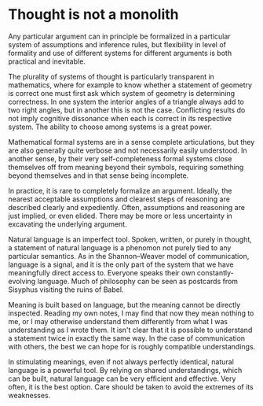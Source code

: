 # Thought is not a monolith

Any particular argument can in principle be formalized in a particular
system of assumptions and inference rules, but flexibility in level of
formality and use of different systems for different arguments is both
practical and inevitable.

The plurality of systems of thought is particularly transparent in
mathematics, where for example to know whether a statement of geometry
is correct one must first ask which system of geometry is determining
correctness. In one system the interior angles of a triangle always
add to two right angles, but in another this is not the case.
Conflicting results do not imply cognitive dissonance when each is
correct in its respective system. The ability to choose among systems
is a great power.

Mathematical formal systems are in a sense complete articulations, but
they are also generally quite verbose and not necessarily easily
understood. In another sense, by their very self-completeness formal
systems close themselves off from meaning beyond their symbols,
requiring something beyond themselves and in that sense being
incomplete.

In practice, it is rare to completely formalize an argument. Ideally,
the nearest acceptable assumptions and clearest steps of reasoning are
described clearly and expediently. Often, assumptions and reasoning
are just implied, or even elided. There may be more or less
uncertainty in excavating the underlying argument.

Natural language is an imperfect tool. Spoken, written, or purely in
thought, a statement of natural language is a phenomon not purely tied
to any particular semantics. As in the Shannon–Weaver model of
communication, language is a signal, and it is the only part of the
system that we have meaningfully direct access to. Everyone speaks
their own constantly-evolving language. Much of philosophy can be seen
as postcards from Sisyphus visiting the ruins of Babel.

Meaning is built based on language, but the meaning cannot be directly
inspected. Reading my own notes, I may find that now they mean nothing
to me, or I may otherwise understand them differently from what I was
understanding as I wrote them. It isn't clear that it is possible to
understand a statement twice in exactly the same way. In the case of
communication with others, the best we can hope for is roughly
compatible understandings.

In stimulating meanings, even if not always perfectly identical,
natural language is a powerful tool. By relying on shared
understandings, which can be built, natural language can be very
efficient and effective. Very often, it is the best option. Care
should be taken to avoid the extremes of its weaknesses.
